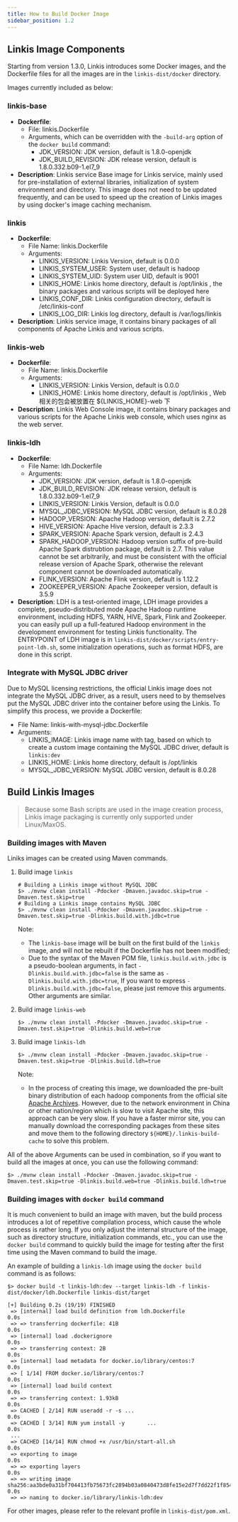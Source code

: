 ```yaml
---
title: How to Build Docker Image
sidebar_position: 1.2
---
```


## Linkis Image Components

Starting from version 1.3.0, Linkis introduces some Docker images, and the Dockerfile files for all the images are in the `linkis-dist/docker` directory.

Images currently included as below:

### linkis-base
  
  - __Dockerfile__: 
    - File: linkis.Dockerfile
    - Arguments, which can be overridden with the `-build-arg` option of the `docker build` command: 
      * JDK_VERSION: JDK version, default is 1.8.0-openjdk
      * JDK_BUILD_REVISION: JDK release version, default is 1.8.0.332.b09-1.el7_9
  - __Description__: Linkis service Base image for Linkis service, mainly used for pre-installation of external libraries, initialization of system environment and directory. This image does not need to be updated frequently, and can be used to speed up the creation of Linkis images by using docker's image caching mechanism.

### linkis
  - __Dockerfile__: 
    - File Name: linkis.Dockerfile
    - Arguments:
      * LINKIS_VERSION: Linkis Version, default is 0.0.0
      * LINKIS_SYSTEM_USER: System user, default is hadoop 
      * LINKIS_SYSTEM_UID: System user UID, default is 9001
      * LINKIS_HOME: Linkis home directory, default is /opt/linkis , the binary packages and various scripts will be deployed here
      * LINKIS_CONF_DIR: Linkis configuration directory, default is /etc/linkis-conf
      * LINKIS_LOG_DIR: Linkis log directory, default is /var/logs/linkis
  - __Description__: Linkis service image, it contains binary packages of all components of Apache Linkis and various scripts.

### linkis-web
  - __Dockerfile__: 
    - File Name: linkis.Dockerfile
    - Arguments:
      * LINKIS_VERSION: Linkis Version, default is 0.0.0
      * LINKIS_HOME: Linkis home directory, default is /opt/linkis , Web 相关的包会被放置在 ${LINKIS_HOME}-web 下 
  - __Description__: Linkis Web Console image, it contains binary packages and various scripts for the Apache Linkis web console, which uses nginx as the web server. 

### linkis-ldh
  - __Dockerfile__: 
    - File Name: ldh.Dockerfile
    - Arguments:
      * JDK_VERSION: JDK version, default is 1.8.0-openjdk
      * JDK_BUILD_REVISION: JDK release version, default is 1.8.0.332.b09-1.el7_9
      * LINKIS_VERSION: Linkis Version, default is 0.0.0
      * MYSQL_JDBC_VERSION: MySQL JDBC version, default is 8.0.28
      * HADOOP_VERSION: Apache Hadoop version, default is 2.7.2
      * HIVE_VERSION: Apache Hive version, default is 2.3.3
      * SPARK_VERSION:  Apache Spark version, default is 2.4.3
      * SPARK_HADOOP_VERSION:  Hadoop version suffix of pre-build Apache Spark distrubtion package, default is 2.7. This value cannot be set arbitrarily, and must be consistent with the official release version of Apache Spark, otherwise the relevant component cannot be downloaded automatically.  
      * FLINK_VERSION:  Apache Flink version, default is 1.12.2
      * ZOOKEEPER_VERSION:  Apache Zookeeper version, default is 3.5.9
  - __Description__: LDH is a test-oriented image, LDH image provides a complete, pseudo-distributed mode Apache Hadoop runtime environment, including HDFS, YARN, HIVE, Spark, Flink and Zookeeper. you can easily pull up a full-featured Hadoop environment in the development environment for testing Linkis functionality. The ENTRYPOINT of LDH image is in `linkis-dist/docker/scripts/entry-point-ldh.sh`, some initialization operations, such as format HDFS, are done in this script. 

### Integrate with MySQL JDBC driver

Due to MySQL licensing restrictions, the official Linkis image does not integrate the MySQL JDBC driver, as a result, users need to  by themselves put the MySQL JDBC driver into the container before using the Linkis. To simplify this process, we provide a Dockerfile:

- File Name: linkis-with-mysql-jdbc.Dockerfile
- Arguments:
  * LINKIS_IMAGE: Linkis image name with tag, based on which to create a custom image containing the MySQL JDBC driver, default is `linkis:dev`
  * LINKIS_HOME: Linkis home directory, default is /opt/linkis
  * MYSQL_JDBC_VERSION: MySQL JDBC version, default is 8.0.28

## Build Linkis Images

> Because some Bash scripts are used in the image creation process, Linkis image packaging is currently only supported under Linux/MaxOS. 

### Building images with Maven

Liniks images can be created using Maven commands. 

1. Build image `linkis` 

    ``` shell
    # Building a Linkis image without MySQL JDBC
    $> ./mvnw clean install -Pdocker -Dmaven.javadoc.skip=true -Dmaven.test.skip=true
    # Building a Linkis image contains MySQL JDBC
    $> ./mvnw clean install -Pdocker -Dmaven.javadoc.skip=true -Dmaven.test.skip=true -Dlinkis.build.with.jdbc=true
    ```
    Note: 
    * The `linkis-base` image will be built on the first build of the `linkis` image, and will not be rebuilt if the Dockerfile has not been modified;
    * Due to the syntax of the Maven POM file, `linkis.build.with.jdbc` is a pseudo-boolean arguments, in fact `-Dlinkis.build.with.jdbc=false` is the same as `-Dlinkis.build.with.jdbc=true`, If you want to express `-Dlinkis.build.with.jdbc=false`, please just remove this arguments. Other arguments are similar. 

2. Build image `linkis-web` 

    ``` shell
    $> ./mvnw clean install -Pdocker -Dmaven.javadoc.skip=true -Dmaven.test.skip=true -Dlinkis.build.web=true
    ```

3. Build image `linkis-ldh`

    ``` shell
    $> ./mvnw clean install -Pdocker -Dmaven.javadoc.skip=true -Dmaven.test.skip=true -Dlinkis.build.ldh=true
    ```

    Note: 
    * In the process of creating this image, we downloaded the pre-built binary distribution of each hadoop components from the official site [Apache Archives](https://archive.apache.org/dist/). However, due to the network environment in China or other nation/region which is slow to visit Apache site, this approach can be very slow. If you have a faster mirror site, you can manually download the corresponding packages from these sites and move them to the following directory `${HOME}/.linkis-build-cache` to solve this problem. 

All of the above Arguments can be used in combination, so if you want to build all the images at once, you can use the following command:

``` shell
$> ./mvnw clean install -Pdocker -Dmaven.javadoc.skip=true -Dmaven.test.skip=true -Dlinkis.build.web=true -Dlinkis.build.ldh=true
```

### Building images with `docker build` command

It is much convenient to build an image with maven, but the build process introduces a lot of repetitive compilation process, which cause the whole process is rather long. If you only adjust the internal structure of the image, such as directory structure, initialization commands, etc., you can use the `docker build` command to quickly build the image for testing after the first time using the Maven command to build the image. 

An example of building a `linkis-ldh` image using the `docker build` command is as follows:

``` shell
$> docker build -t linkis-ldh:dev --target linkis-ldh -f linkis-dist/docker/ldh.Dockerfile linkis-dist/target

[+] Building 0.2s (19/19) FINISHED                                                                                                                                                                                      
 => [internal] load build definition from ldh.Dockerfile               0.0s
 => => transferring dockerfile: 41B                                    0.0s
 => [internal] load .dockerignore                                      0.0s
 => => transferring context: 2B                                        0.0s
 => [internal] load metadata for docker.io/library/centos:7            0.0s
 => [ 1/14] FROM docker.io/library/centos:7                            0.0s
 => [internal] load build context                                      0.0s
 => => transferring context: 1.93kB                                    0.0s
 => CACHED [ 2/14] RUN useradd -r -s ...                               0.0s
 => CACHED [ 3/14] RUN yum install -y       ...                        0.0s
 ...
 => CACHED [14/14] RUN chmod +x /usr/bin/start-all.sh                  0.0s
 => exporting to image                                                 0.0s
 => => exporting layers                                                0.0s
 => => writing image sha256:aa3bde0a31bf704413fb75673fc2894b03a0840473d8fe15e2d7f7dd22f1f854     0.0s
 => => naming to docker.io/library/linkis-ldh:dev 
```

For other images, please refer to the relevant profile in `linkis-dist/pom.xml`.
